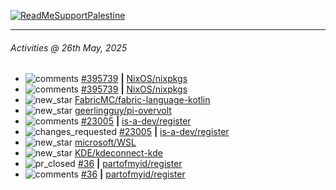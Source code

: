 [![ReadMeSupportPalestine](https://github.com/Safouene1/support-palestine-banner/blob/master/banner-support.svg)](https://github.com/Safouene1/support-palestine-banner)

---

<!--RECENT_ACTIVITY:last_update-->
###### Activities @ 26th May, 2025
<!--RECENT_ACTIVITY:last_update_end-->

<!--RECENT_ACTIVITY:start-->
- ![comments](https://cdn.jsdelivr.net/gh/Readme-Workflows/Readme-Icons@main/icons/octicons/Comment.svg) [#395739](https://github.com/NixOS/nixpkgs/issues/395739#issuecomment-2909874454) **|** [NixOS/nixpkgs](https://github.com/NixOS/nixpkgs)<br>
- ![comments](https://cdn.jsdelivr.net/gh/Readme-Workflows/Readme-Icons@main/icons/octicons/Comment.svg) [#395739](https://github.com/NixOS/nixpkgs/issues/395739#issuecomment-2909853353) **|** [NixOS/nixpkgs](https://github.com/NixOS/nixpkgs)<br>
- ![new_star](https://cdn.jsdelivr.net/gh/Readme-Workflows/Readme-Icons@main/icons/octicons/StarredRepositoryYellow.svg) [FabricMC/fabric-language-kotlin](https://github.com/FabricMC/fabric-language-kotlin)<br>
- ![new_star](https://cdn.jsdelivr.net/gh/Readme-Workflows/Readme-Icons@main/icons/octicons/StarredRepositoryYellow.svg) [geerlingguy/pi-overvolt](https://github.com/geerlingguy/pi-overvolt)<br>
- ![comments](https://cdn.jsdelivr.net/gh/Readme-Workflows/Readme-Icons@main/icons/octicons/Comment.svg) [#23005](https://github.com/is-a-dev/register/pull/23005#discussion_r2105792674) **|** [is-a-dev/register](https://github.com/is-a-dev/register)<br>
- ![changes_requested](https://cdn.jsdelivr.net/gh/Readme-Workflows/Readme-Icons@main/icons/octicons/RequestedChanges.svg) [#23005](https://github.com/is-a-dev/register/pull/23005#pullrequestreview-2866266307) **|** [is-a-dev/register](https://github.com/is-a-dev/register)<br>
- ![new_star](https://cdn.jsdelivr.net/gh/Readme-Workflows/Readme-Icons@main/icons/octicons/StarredRepositoryYellow.svg) [microsoft/WSL](https://github.com/microsoft/WSL)<br>
- ![new_star](https://cdn.jsdelivr.net/gh/Readme-Workflows/Readme-Icons@main/icons/octicons/StarredRepositoryYellow.svg) [KDE/kdeconnect-kde](https://github.com/KDE/kdeconnect-kde)<br>
- ![pr_closed](https://cdn.jsdelivr.net/gh/Readme-Workflows/Readme-Icons@main/icons/octicons/PullRequestClosed.svg) [#36](https://github.com/partofmyid/register/pull/36) **|** [partofmyid/register](https://github.com/partofmyid/register)<br>
- ![comments](https://cdn.jsdelivr.net/gh/Readme-Workflows/Readme-Icons@main/icons/octicons/Comment.svg) [#36](https://github.com/partofmyid/register/pull/36#discussion_r2094242143) **|** [partofmyid/register](https://github.com/partofmyid/register)<br>
<!--RECENT_ACTIVITY:end-->
